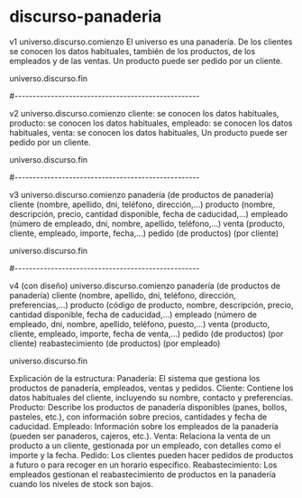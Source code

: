 # discurso-panaderia
v1 universo.discurso.comienzo
El universo es una panadería. De los clientes se conocen los datos habituales, también de los productos, de los empleados y de las ventas. Un producto puede ser pedido por un cliente.

universo.discurso.fin

#---------------------------------------------------

v2 universo.discurso.comienzo
cliente: se conocen los datos habituales,
producto: se conocen los datos habituales,
empleado: se conocen los datos habituales,
venta: se conocen los datos habituales, Un producto puede ser pedido por un cliente.

universo.discurso.fin

#---------------------------------------------------

v3 universo.discurso.comienzo
panadería (de productos de panadería)
cliente (nombre, apellido, dni, teléfono, dirección,...)
producto (nombre, descripción, precio, cantidad disponible, fecha de caducidad,...)
empleado (número de empleado, dni, nombre, apellido, teléfono,...)
venta (producto, cliente, empleado, importe, fecha,...)
pedido (de productos) (por cliente)

universo.discurso.fin

#---------------------------------------------------

v4 (con diseño) universo.discurso.comienzo
panadería (de productos de panadería)
cliente (nombre, apellido, dni, teléfono, dirección, preferencias,...)
producto (código de producto, nombre, descripción, precio, cantidad disponible, fecha de caducidad,...)
empleado (número de empleado, dni, nombre, apellido, teléfono, puesto,...)
venta (producto, cliente, empleado, importe, fecha de venta,...)
pedido (de productos) (por cliente)
reabastecimiento (de productos) (por empleado)

universo.discurso.fin

Explicación de la estructura:
Panadería: El sistema que gestiona los productos de panadería, empleados, ventas y pedidos.
Cliente: Contiene los datos habituales del cliente, incluyendo su nombre, contacto y preferencias.
Producto: Describe los productos de panadería disponibles (panes, bollos, pasteles, etc.), con información sobre precios, cantidades y fecha de caducidad.
Empleado: Información sobre los empleados de la panadería (pueden ser panaderos, cajeros, etc.).
Venta: Relaciona la venta de un producto a un cliente, gestionada por un empleado, con detalles como el importe y la fecha.
Pedido: Los clientes pueden hacer pedidos de productos a futuro o para recoger en un horario específico.
Reabastecimiento: Los empleados gestionan el reabastecimiento de productos en la panadería cuando los niveles de stock son bajos.

